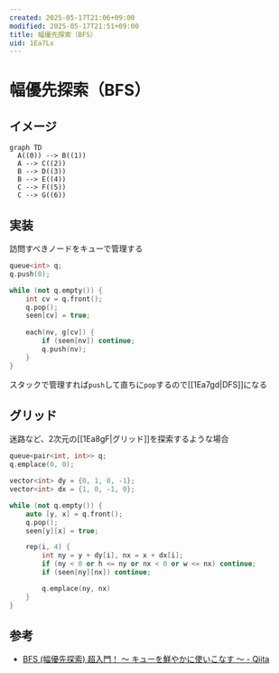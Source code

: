 ```yaml
---
created: 2025-05-17T21:06+09:00
modified: 2025-05-17T21:51+09:00
title: 幅優先探索（BFS）
uid: 1Ea7Lx
---
```


# 幅優先探索（BFS）

## イメージ

```mermaid
graph TD
  A((0)) --> B((1))
  A --> C((2))
  B --> D((3))
  B --> E((4))
  C --> F((5))
  C --> G((6))
```

## 実装

訪問すべきノードをキューで管理する

```cpp title="bfs.cpp"
queue<int> q;
q.push(0);

while (not q.empty()) {
    int cv = q.front();
    q.pop();
    seen[cv] = true;
    
    each(nv, g[cv]) {
        if (seen[nv]) continue;
        q.push(nv);
    }
}
```

スタックで管理すれば`push`して直ちに`pop`するので[[1Ea7gd|DFS]]になる

## グリッド

迷路など、2次元の[[1Ea8gF|グリッド]]を探索するような場合

```cpp title="bfs.cpp"
queue<pair<int, int>> q;
q.emplace(0, 0);

vector<int> dy = {0, 1, 0, -1};
vector<int> dx = {1, 0, -1, 0};

while (not q.empty()) {
    auto [y, x] = q.front();
    q.pop();
    seen[y][x] = true;

    rep(i, 4) {
        int ny = y + dy[i], nx = x + dx[i];
        if (ny < 0 or h <= ny or nx < 0 or w <= nx) continue;
        if (seen[ny][nx]) continue;

        q.emplace(ny, nx)
    }
}
```

## 参考

- [BFS (幅優先探索) 超入門！ 〜 キューを鮮やかに使いこなす 〜 - Qiita](https://qiita.com/drken/items/996d80bcae64649a6580)